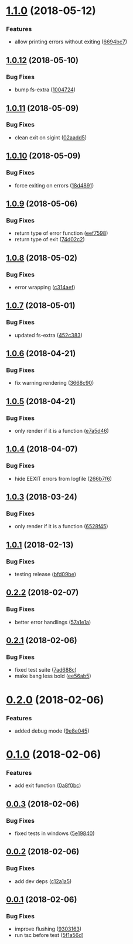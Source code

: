 <a name="1.1.0"></a>
# [1.1.0](https://github.com/oclif/errors/compare/100472457af1a172e10410e63900fc3e268e3af5...v1.1.0) (2018-05-12)


### Features

* allow printing errors without exiting ([6694bc7](https://github.com/oclif/errors/commit/6694bc7))

<a name="1.0.12"></a>
## [1.0.12](https://github.com/oclif/errors/compare/02aadd51988e662b77c20c03809dca03f77a1695...v1.0.12) (2018-05-10)


### Bug Fixes

* bump fs-extra ([1004724](https://github.com/oclif/errors/commit/1004724))

<a name="1.0.11"></a>
## [1.0.11](https://github.com/oclif/errors/compare/18d489147a952bdeece6fbfaae4ca7b0615817ce...v1.0.11) (2018-05-09)


### Bug Fixes

* clean exit on sigint ([02aadd5](https://github.com/oclif/errors/commit/02aadd5))

<a name="1.0.10"></a>
## [1.0.10](https://github.com/oclif/errors/compare/74d02c2c63f93a9e051abc3cbd48dc9eaabb74c9...v1.0.10) (2018-05-09)


### Bug Fixes

* force exiting on errors ([18d4891](https://github.com/oclif/errors/commit/18d4891))

<a name="1.0.9"></a>
## [1.0.9](https://github.com/oclif/errors/compare/c314aefee4aea31ab0fb6d58593517a77b505ac3...v1.0.9) (2018-05-06)


### Bug Fixes

* return type of error function ([eef7598](https://github.com/oclif/errors/commit/eef7598))
* return type of exit ([74d02c2](https://github.com/oclif/errors/commit/74d02c2))

<a name="1.0.8"></a>
## [1.0.8](https://github.com/oclif/errors/compare/452c383c79744cc24fe4439aa49590379848e8a8...v1.0.8) (2018-05-02)


### Bug Fixes

* error wrapping ([c314aef](https://github.com/oclif/errors/commit/c314aef))

<a name="1.0.7"></a>
## [1.0.7](https://github.com/oclif/errors/compare/3668c9074d87de57a63938379b0458ab373fb76b...v1.0.7) (2018-05-01)


### Bug Fixes

* updated fs-extra ([452c383](https://github.com/oclif/errors/commit/452c383))

<a name="1.0.6"></a>
## [1.0.6](https://github.com/oclif/errors/compare/e7a5d464b3e7039aa0d8b9734b48a97717980417...v1.0.6) (2018-04-21)


### Bug Fixes

* fix warning rendering ([3668c90](https://github.com/oclif/errors/commit/3668c90))

<a name="1.0.5"></a>
## [1.0.5](https://github.com/oclif/errors/compare/266b7f622295242539669cb0327dd17067ec9e3c...v1.0.5) (2018-04-21)


### Bug Fixes

* only render if it is a function ([e7a5d46](https://github.com/oclif/errors/commit/e7a5d46))

<a name="1.0.4"></a>
## [1.0.4](https://github.com/oclif/errors/compare/6528f456cec3e5102e0a255061816da9ba455a89...v1.0.4) (2018-04-07)


### Bug Fixes

* hide EEXIT errors from logfile ([266b7f6](https://github.com/oclif/errors/commit/266b7f6))

<a name="1.0.3"></a>
## [1.0.3](https://github.com/oclif/errors/compare/v1.0.2...v1.0.3) (2018-03-24)


### Bug Fixes

* only render if it is a function ([6528f45](https://github.com/oclif/errors/commit/6528f45))

<a name="1.0.1"></a>
## [1.0.1](https://github.com/oclif/errors/compare/v1.0.0...v1.0.1) (2018-02-13)


### Bug Fixes

* testing release ([bfd09be](https://github.com/oclif/errors/commit/bfd09be))

<a name="0.2.2"></a>
## [0.2.2](https://github.com/anycli/errors/compare/7ad688c9e18f2f161e5cc43345b1c47175bc284f...v0.2.2) (2018-02-07)


### Bug Fixes

* better error handlings ([57a1e1a](https://github.com/anycli/errors/commit/57a1e1a))

<a name="0.2.1"></a>
## [0.2.1](https://github.com/anycli/errors/compare/9e8e0453b06cb544002ed6cd39a24bad3798dd2e...v0.2.1) (2018-02-06)


### Bug Fixes

* fixed test suite ([7ad688c](https://github.com/anycli/errors/commit/7ad688c))
* make bang less bold ([ee56ab5](https://github.com/anycli/errors/commit/ee56ab5))

<a name="0.2.0"></a>
# [0.2.0](https://github.com/anycli/errors/compare/0a8f0bcd92c1add9742a3cbdaac69814508ab5fe...v0.2.0) (2018-02-06)


### Features

* added debug mode ([9e8e045](https://github.com/anycli/errors/commit/9e8e045))

<a name="0.1.0"></a>
# [0.1.0](https://github.com/anycli/errors/compare/5e19840abea86d17344ba3b53f11820bc41093f6...v0.1.0) (2018-02-06)


### Features

* add exit function ([0a8f0bc](https://github.com/anycli/errors/commit/0a8f0bc))

<a name="0.0.3"></a>
## [0.0.3](https://github.com/anycli/errors/compare/c12a1a5eef7273091cec2b9eaaccd3448fd3ce7c...v0.0.3) (2018-02-06)


### Bug Fixes

* fixed tests in windows ([5e19840](https://github.com/anycli/errors/commit/5e19840))

<a name="0.0.2"></a>
## [0.0.2](https://github.com/anycli/errors/compare/9303163b5db791d8e3d6a70b464c719176c23c6b...v0.0.2) (2018-02-06)


### Bug Fixes

* add dev deps ([c12a1a5](https://github.com/anycli/errors/commit/c12a1a5))

<a name="0.0.1"></a>
## [0.0.1](https://github.com/anycli/errors/compare/4f86b9dc1221be9b2a7735d41dfb068478035368...v0.0.1) (2018-02-06)


### Bug Fixes

* improve flushing ([9303163](https://github.com/anycli/errors/commit/9303163))
* run tsc before test ([5f1a56d](https://github.com/anycli/errors/commit/5f1a56d))
